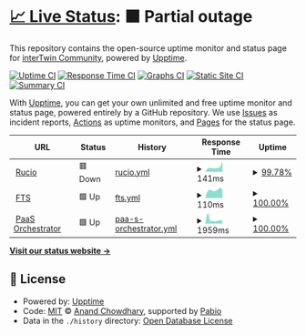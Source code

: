 # [📈 Live Status](https://interTwin-eu.github.io/uptime): <!--live status--> **🟧 Partial outage**

This repository contains the open-source uptime monitor and status page for [interTwin Community](https://www.intertwin.eu/), powered by [Upptime](https://github.com/upptime/upptime).

[![Uptime CI](https://github.com/interTwin-eu/uptime/workflows/Uptime%20CI/badge.svg)](https://github.com/interTwin-eu/uptime/actions?query=workflow%3A%22Uptime+CI%22)
[![Response Time CI](https://github.com/interTwin-eu/uptime/workflows/Response%20Time%20CI/badge.svg)](https://github.com/interTwin-eu/uptime/actions?query=workflow%3A%22Response+Time+CI%22)
[![Graphs CI](https://github.com/interTwin-eu/uptime/workflows/Graphs%20CI/badge.svg)](https://github.com/interTwin-eu/uptime/actions?query=workflow%3A%22Graphs+CI%22)
[![Static Site CI](https://github.com/interTwin-eu/uptime/workflows/Static%20Site%20CI/badge.svg)](https://github.com/interTwin-eu/uptime/actions?query=workflow%3A%22Static+Site+CI%22)
[![Summary CI](https://github.com/interTwin-eu/uptime/workflows/Summary%20CI/badge.svg)](https://github.com/interTwin-eu/uptime/actions?query=workflow%3A%22Summary+CI%22)

With [Upptime](https://upptime.js.org), you can get your own unlimited and free uptime monitor and status page, powered entirely by a GitHub repository. We use [Issues](https://github.com/interTwin-eu/uptime/issues) as incident reports, [Actions](https://github.com/interTwin-eu/uptime/actions) as uptime monitors, and [Pages](https://interTwin-eu.github.io/uptime) for the status page.

<!--start: status pages-->
<!-- This summary is generated by Upptime (https://github.com/upptime/upptime) -->
<!-- Do not edit this manually, your changes will be overwritten -->
<!-- prettier-ignore -->
| URL | Status | History | Response Time | Uptime |
| --- | ------ | ------- | ------------- | ------ |
| <img alt="" src="https://icons.duckduckgo.com/ip3/null.ico" height="13"> [Rucio](rucio-intertwin-testbed.desy.de) | 🟥 Down | [rucio.yml](https://github.com/interTwin-eu/uptime/commits/HEAD/history/rucio.yml) | <details><summary><img alt="Response time graph" src="./graphs/rucio/response-time-week.png" height="20"> 141ms</summary><br><a href="https://interTwin-eu.github.io/uptime/history/rucio"><img alt="Response time 189" src="https://img.shields.io/endpoint?url=https%3A%2F%2Fraw.githubusercontent.com%2FinterTwin-eu%2Fuptime%2FHEAD%2Fapi%2Frucio%2Fresponse-time.json"></a><br><a href="https://interTwin-eu.github.io/uptime/history/rucio"><img alt="24-hour response time 215" src="https://img.shields.io/endpoint?url=https%3A%2F%2Fraw.githubusercontent.com%2FinterTwin-eu%2Fuptime%2FHEAD%2Fapi%2Frucio%2Fresponse-time-day.json"></a><br><a href="https://interTwin-eu.github.io/uptime/history/rucio"><img alt="7-day response time 141" src="https://img.shields.io/endpoint?url=https%3A%2F%2Fraw.githubusercontent.com%2FinterTwin-eu%2Fuptime%2FHEAD%2Fapi%2Frucio%2Fresponse-time-week.json"></a><br><a href="https://interTwin-eu.github.io/uptime/history/rucio"><img alt="30-day response time 189" src="https://img.shields.io/endpoint?url=https%3A%2F%2Fraw.githubusercontent.com%2FinterTwin-eu%2Fuptime%2FHEAD%2Fapi%2Frucio%2Fresponse-time-month.json"></a><br><a href="https://interTwin-eu.github.io/uptime/history/rucio"><img alt="1-year response time 189" src="https://img.shields.io/endpoint?url=https%3A%2F%2Fraw.githubusercontent.com%2FinterTwin-eu%2Fuptime%2FHEAD%2Fapi%2Frucio%2Fresponse-time-year.json"></a></details> | <details><summary><a href="https://interTwin-eu.github.io/uptime/history/rucio">99.78%</a></summary><a href="https://interTwin-eu.github.io/uptime/history/rucio"><img alt="All-time uptime 99.90%" src="https://img.shields.io/endpoint?url=https%3A%2F%2Fraw.githubusercontent.com%2FinterTwin-eu%2Fuptime%2FHEAD%2Fapi%2Frucio%2Fuptime.json"></a><br><a href="https://interTwin-eu.github.io/uptime/history/rucio"><img alt="24-hour uptime 98.47%" src="https://img.shields.io/endpoint?url=https%3A%2F%2Fraw.githubusercontent.com%2FinterTwin-eu%2Fuptime%2FHEAD%2Fapi%2Frucio%2Fuptime-day.json"></a><br><a href="https://interTwin-eu.github.io/uptime/history/rucio"><img alt="7-day uptime 99.78%" src="https://img.shields.io/endpoint?url=https%3A%2F%2Fraw.githubusercontent.com%2FinterTwin-eu%2Fuptime%2FHEAD%2Fapi%2Frucio%2Fuptime-week.json"></a><br><a href="https://interTwin-eu.github.io/uptime/history/rucio"><img alt="30-day uptime 99.90%" src="https://img.shields.io/endpoint?url=https%3A%2F%2Fraw.githubusercontent.com%2FinterTwin-eu%2Fuptime%2FHEAD%2Fapi%2Frucio%2Fuptime-month.json"></a><br><a href="https://interTwin-eu.github.io/uptime/history/rucio"><img alt="1-year uptime 99.90%" src="https://img.shields.io/endpoint?url=https%3A%2F%2Fraw.githubusercontent.com%2FinterTwin-eu%2Fuptime%2FHEAD%2Fapi%2Frucio%2Fuptime-year.json"></a></details>
| <img alt="" src="https://icons.duckduckgo.com/ip3/null.ico" height="13"> [FTS](fts3-public.cern.ch) | 🟩 Up | [fts.yml](https://github.com/interTwin-eu/uptime/commits/HEAD/history/fts.yml) | <details><summary><img alt="Response time graph" src="./graphs/fts/response-time-week.png" height="20"> 110ms</summary><br><a href="https://interTwin-eu.github.io/uptime/history/fts"><img alt="Response time 105" src="https://img.shields.io/endpoint?url=https%3A%2F%2Fraw.githubusercontent.com%2FinterTwin-eu%2Fuptime%2FHEAD%2Fapi%2Ffts%2Fresponse-time.json"></a><br><a href="https://interTwin-eu.github.io/uptime/history/fts"><img alt="24-hour response time 113" src="https://img.shields.io/endpoint?url=https%3A%2F%2Fraw.githubusercontent.com%2FinterTwin-eu%2Fuptime%2FHEAD%2Fapi%2Ffts%2Fresponse-time-day.json"></a><br><a href="https://interTwin-eu.github.io/uptime/history/fts"><img alt="7-day response time 110" src="https://img.shields.io/endpoint?url=https%3A%2F%2Fraw.githubusercontent.com%2FinterTwin-eu%2Fuptime%2FHEAD%2Fapi%2Ffts%2Fresponse-time-week.json"></a><br><a href="https://interTwin-eu.github.io/uptime/history/fts"><img alt="30-day response time 105" src="https://img.shields.io/endpoint?url=https%3A%2F%2Fraw.githubusercontent.com%2FinterTwin-eu%2Fuptime%2FHEAD%2Fapi%2Ffts%2Fresponse-time-month.json"></a><br><a href="https://interTwin-eu.github.io/uptime/history/fts"><img alt="1-year response time 105" src="https://img.shields.io/endpoint?url=https%3A%2F%2Fraw.githubusercontent.com%2FinterTwin-eu%2Fuptime%2FHEAD%2Fapi%2Ffts%2Fresponse-time-year.json"></a></details> | <details><summary><a href="https://interTwin-eu.github.io/uptime/history/fts">100.00%</a></summary><a href="https://interTwin-eu.github.io/uptime/history/fts"><img alt="All-time uptime 100.00%" src="https://img.shields.io/endpoint?url=https%3A%2F%2Fraw.githubusercontent.com%2FinterTwin-eu%2Fuptime%2FHEAD%2Fapi%2Ffts%2Fuptime.json"></a><br><a href="https://interTwin-eu.github.io/uptime/history/fts"><img alt="24-hour uptime 100.00%" src="https://img.shields.io/endpoint?url=https%3A%2F%2Fraw.githubusercontent.com%2FinterTwin-eu%2Fuptime%2FHEAD%2Fapi%2Ffts%2Fuptime-day.json"></a><br><a href="https://interTwin-eu.github.io/uptime/history/fts"><img alt="7-day uptime 100.00%" src="https://img.shields.io/endpoint?url=https%3A%2F%2Fraw.githubusercontent.com%2FinterTwin-eu%2Fuptime%2FHEAD%2Fapi%2Ffts%2Fuptime-week.json"></a><br><a href="https://interTwin-eu.github.io/uptime/history/fts"><img alt="30-day uptime 100.00%" src="https://img.shields.io/endpoint?url=https%3A%2F%2Fraw.githubusercontent.com%2FinterTwin-eu%2Fuptime%2FHEAD%2Fapi%2Ffts%2Fuptime-month.json"></a><br><a href="https://interTwin-eu.github.io/uptime/history/fts"><img alt="1-year uptime 100.00%" src="https://img.shields.io/endpoint?url=https%3A%2F%2Fraw.githubusercontent.com%2FinterTwin-eu%2Fuptime%2FHEAD%2Fapi%2Ffts%2Fuptime-year.json"></a></details>
| <img alt="" src="https://icons.duckduckgo.com/ip3/eosc-paas.cloud.ba.infn.it.ico" height="13"> [PaaS Orchestrator](https://eosc-paas.cloud.ba.infn.it) | 🟩 Up | [paa-s-orchestrator.yml](https://github.com/interTwin-eu/uptime/commits/HEAD/history/paa-s-orchestrator.yml) | <details><summary><img alt="Response time graph" src="./graphs/paa-s-orchestrator/response-time-week.png" height="20"> 1959ms</summary><br><a href="https://interTwin-eu.github.io/uptime/history/paa-s-orchestrator"><img alt="Response time 2523" src="https://img.shields.io/endpoint?url=https%3A%2F%2Fraw.githubusercontent.com%2FinterTwin-eu%2Fuptime%2FHEAD%2Fapi%2Fpaa-s-orchestrator%2Fresponse-time.json"></a><br><a href="https://interTwin-eu.github.io/uptime/history/paa-s-orchestrator"><img alt="24-hour response time 1491" src="https://img.shields.io/endpoint?url=https%3A%2F%2Fraw.githubusercontent.com%2FinterTwin-eu%2Fuptime%2FHEAD%2Fapi%2Fpaa-s-orchestrator%2Fresponse-time-day.json"></a><br><a href="https://interTwin-eu.github.io/uptime/history/paa-s-orchestrator"><img alt="7-day response time 1959" src="https://img.shields.io/endpoint?url=https%3A%2F%2Fraw.githubusercontent.com%2FinterTwin-eu%2Fuptime%2FHEAD%2Fapi%2Fpaa-s-orchestrator%2Fresponse-time-week.json"></a><br><a href="https://interTwin-eu.github.io/uptime/history/paa-s-orchestrator"><img alt="30-day response time 2523" src="https://img.shields.io/endpoint?url=https%3A%2F%2Fraw.githubusercontent.com%2FinterTwin-eu%2Fuptime%2FHEAD%2Fapi%2Fpaa-s-orchestrator%2Fresponse-time-month.json"></a><br><a href="https://interTwin-eu.github.io/uptime/history/paa-s-orchestrator"><img alt="1-year response time 2523" src="https://img.shields.io/endpoint?url=https%3A%2F%2Fraw.githubusercontent.com%2FinterTwin-eu%2Fuptime%2FHEAD%2Fapi%2Fpaa-s-orchestrator%2Fresponse-time-year.json"></a></details> | <details><summary><a href="https://interTwin-eu.github.io/uptime/history/paa-s-orchestrator">100.00%</a></summary><a href="https://interTwin-eu.github.io/uptime/history/paa-s-orchestrator"><img alt="All-time uptime 100.00%" src="https://img.shields.io/endpoint?url=https%3A%2F%2Fraw.githubusercontent.com%2FinterTwin-eu%2Fuptime%2FHEAD%2Fapi%2Fpaa-s-orchestrator%2Fuptime.json"></a><br><a href="https://interTwin-eu.github.io/uptime/history/paa-s-orchestrator"><img alt="24-hour uptime 100.00%" src="https://img.shields.io/endpoint?url=https%3A%2F%2Fraw.githubusercontent.com%2FinterTwin-eu%2Fuptime%2FHEAD%2Fapi%2Fpaa-s-orchestrator%2Fuptime-day.json"></a><br><a href="https://interTwin-eu.github.io/uptime/history/paa-s-orchestrator"><img alt="7-day uptime 100.00%" src="https://img.shields.io/endpoint?url=https%3A%2F%2Fraw.githubusercontent.com%2FinterTwin-eu%2Fuptime%2FHEAD%2Fapi%2Fpaa-s-orchestrator%2Fuptime-week.json"></a><br><a href="https://interTwin-eu.github.io/uptime/history/paa-s-orchestrator"><img alt="30-day uptime 100.00%" src="https://img.shields.io/endpoint?url=https%3A%2F%2Fraw.githubusercontent.com%2FinterTwin-eu%2Fuptime%2FHEAD%2Fapi%2Fpaa-s-orchestrator%2Fuptime-month.json"></a><br><a href="https://interTwin-eu.github.io/uptime/history/paa-s-orchestrator"><img alt="1-year uptime 100.00%" src="https://img.shields.io/endpoint?url=https%3A%2F%2Fraw.githubusercontent.com%2FinterTwin-eu%2Fuptime%2FHEAD%2Fapi%2Fpaa-s-orchestrator%2Fuptime-year.json"></a></details>

<!--end: status pages-->

[**Visit our status website →**](https://interTwin-eu.github.io/uptime)

## 📄 License

- Powered by: [Upptime](https://github.com/upptime/upptime)
- Code: [MIT](./LICENSE) © [Anand Chowdhary](https://anandchowdhary.com), supported by [Pabio](https://pabio.com)
- Data in the `./history` directory: [Open Database License](https://opendatacommons.org/licenses/odbl/1-0/)

